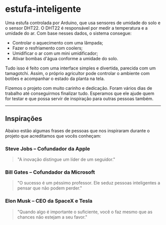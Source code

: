 # estufa-inteligente

Uma estufa controlada por Arduino, que usa sensores de umidade do solo e o sensor DHT22. O DHT22 é responsável por medir a temperatura e a umidade do ar. Com base nesses dados, o sistema consegue:

- Controlar o aquecimento com uma lâmpada;
- Fazer o resfriamento com coolers;
- Umidificar o ar com um mini umidificador;
- Ativar bombas d'água conforme a umidade do solo.

Tudo isso é feito com uma interface simples e divertida, parecida com um tamagotchi. Assim, o próprio agricultor pode controlar o ambiente com botões e acompanhar o estado da planta na tela.

Fizemos o projeto com muito carinho e dedicação. Foram vários dias de trabalho até conseguirmos finalizar tudo. Esperamos que ele ajude quem for testar e que possa servir de inspiração para outras pessoas também.

---

## Inspirações

Abaixo estão algumas frases de pessoas que nos inspiraram durante o projeto que acreditamos que vocês conheçam:

### Steve Jobs – Cofundador da Apple  
> "A inovação distingue um líder de um seguidor."

### Bill Gates – Cofundador da Microsoft  
> "O sucesso é um péssimo professor. Ele seduz pessoas inteligentes a pensar que não podem perder."

### Elon Musk – CEO da SpaceX e Tesla  
> "Quando algo é importante o suficiente, você o faz mesmo que as chances não estejam a seu favor."
